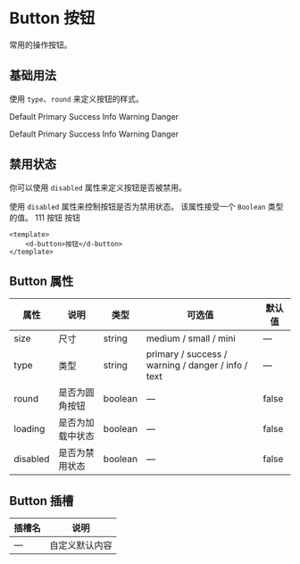 # Button 按钮
常用的操作按钮。

## 基础用法
使用 `type`、`round` 来定义按钮的样式。
<p>
<d-button>Default</d-button>
<d-button type="primary">Primary</d-button>
<d-button type="success">Success</d-button>
<d-button type="info">Info</d-button>
<d-button type="warning">Warning</d-button>
<d-button type="danger">Danger</d-button>
</p>
<p>
<d-button round>Default</d-button>
<d-button type="primary" round>Primary</d-button>
<d-button type="success" round>Success</d-button>
<d-button type="info" round>Info</d-button>
<d-button type="warning" round>Warning</d-button>
<d-button type="danger" round>Danger</d-button>
</p>

## 禁用状态
你可以使用 `disabled` 属性来定义按钮是否被禁用。

使用 `disabled` 属性来控制按钮是否为禁用状态。 该属性接受一个 `Boolean` 类型的值。
<vp-demo>
111
</vp-demo>
<d-button :disabled="true">按钮</d-button>
<d-button :disabled="true" type="primary">按钮</d-button>
```vue
<template>
	<d-button>按钮</d-button>
</template>
```

## Button 属性
|  属性   | 说明  | 类型  | 可选值  | 默认值  |
|  ----  | ----  | ----  | ----  | ----  |
| size  | 尺寸 | string | medium / small / mini | — |
| type  | 类型 | string | primary / success / warning / danger / info / text | — |
| round  | 是否为圆角按钮 | boolean | — | false |
| loading  | 是否为加载中状态 | boolean | — | false |
| disabled  | 是否为禁用状态 | boolean | — | false |

## Button 插槽
|  插槽名   | 说明  |
|  ----  | ----  |
| —  | 自定义默认内容 |
